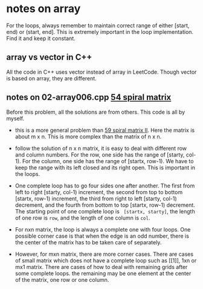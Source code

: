 # notes on array

For the loops, always remember to maintain correct range of either [start, end) or (start, end]. This is extremely important in the loop implementation. Find it and keep it constant.

## array vs vector in C++

All the code in C++ uses vector instead of array in LeetCode. Though vector is based on array, they are different.

## notes on 02-array006.cpp [54 spiral matrix](https://leetcode.com/problems/spiral-matrix/)

Before this problem, all the solutions are from others. This code is all by myself.

* this is a more general problem than [59 spiral matrix II](https://leetcode.com/problems/spiral-matrix-ii/). Here the matrix is about m x n. This is more complex than the matrix of n x n.

* follow the solution of n x n matrix, it is easy to deal with different row and column numbers. For the row, one side has the range of [starty, col-1). For the column, one side has the range of [startx, row-1). We have to keep the range with its left closed and its right open. This is important in the loops.

* One complete loop has to go four sides one after another. The first from left to right [starty, col-1) increment, the second from top to bottom [startx, row-1) increment, the third from right to left [starty, col-1) decrement, and the fourth from bottom to top [startx, row-1) decrement. The starting point of one complete loop is ``` [startx, starty]```, the length of one row is ```row```, and the length of one column is ```col```.

* For nxn matrix, the loop is always a complete one with four loops. One possible corner case is that when the edge is an odd number, there is the center of the matrix has to be taken care of separately. 

* However, for mxn matrix, there are more corner cases. There are cases of small matrix which does not have a complete loop such as [[1]], 1xn or mx1 matrix. There are cases of how to deal with remaining grids after some complete loops. the remaining may be one element at the center of the matrix, one row or one column.

